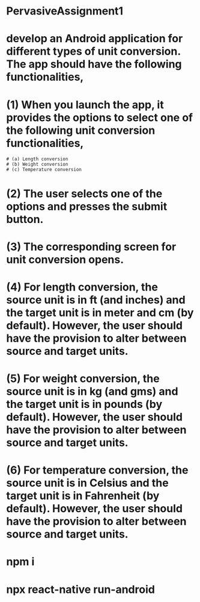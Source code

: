 # PervasiveAssignment1
# develop an Android application for different types of unit conversion. The app should have the following functionalities,

# (1) When you launch the app, it provides the options to select one of the following unit conversion functionalities,
    # (a) Length conversion
    # (b) Weight conversion
    # (c) Temperature conversion
# (2) The user selects one of the options and presses the submit button.
# (3) The corresponding screen for unit conversion opens.
# (4) For length conversion, the source unit is in ft (and inches) and the target unit is in meter and cm (by default). However, the user should have the provision to alter between source and target units.
# (5) For weight conversion, the source unit is in kg (and gms) and the target unit is in pounds (by default). However, the user should have the provision to alter between source and target units.
# (6) For temperature conversion, the source unit is in Celsius and the target unit is in Fahrenheit (by default). However, the user should have the provision to alter between source and target units.


# npm i
# npx react-native run-android

